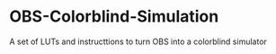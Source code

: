 # OBS-Colorblind-Simulation
A set of LUTs and instructtions to turn OBS into a colorblind simulator
